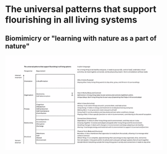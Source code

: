 # The universal patterns that support flourishing in all living systems
## Biomimicry or "learning with nature as a part of nature"

![](media/cleanshot_2024-10-25-at-11-36-20@2x.png)
